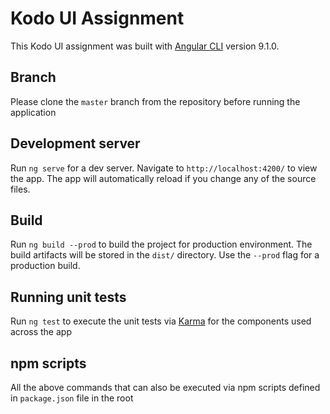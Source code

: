 # Kodo UI Assignment

This Kodo UI assignment was built with [Angular CLI](https://github.com/angular/angular-cli) version 9.1.0.

## Branch

Please clone the `master` branch from the repository before running the application

## Development server

Run `ng serve` for a dev server. Navigate to `http://localhost:4200/` to view the app. The app will automatically reload if you change any of the source files.


## Build

Run `ng build --prod` to build the project for production environment. The build artifacts will be stored in the `dist/` directory. Use the `--prod` flag for a production build.

## Running unit tests

Run `ng test` to execute the unit tests via [Karma](https://karma-runner.github.io) for the components used across the app

## npm scripts

All the above commands that can also be executed via npm scripts defined in `package.json` file in the root
